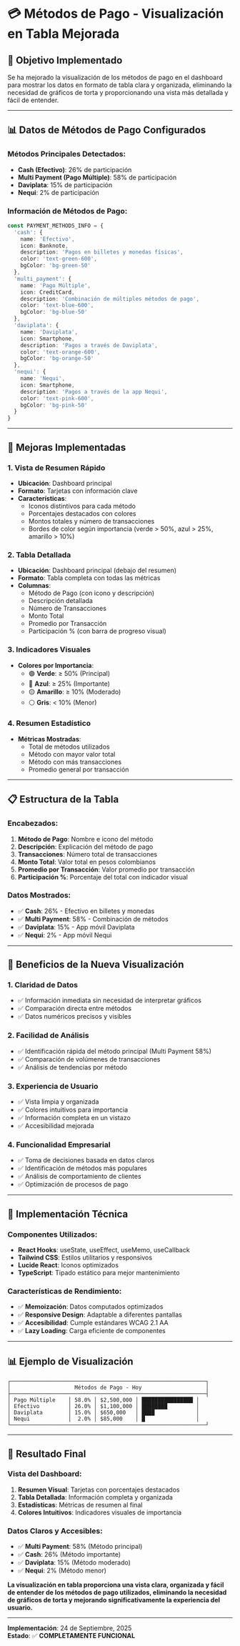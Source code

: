 # 💳 Métodos de Pago - Visualización en Tabla Mejorada

## 🎯 **Objetivo Implementado**

Se ha mejorado la visualización de los métodos de pago en el dashboard para mostrar los datos en formato de tabla clara y organizada, eliminando la necesidad de gráficos de torta y proporcionando una vista más detallada y fácil de entender.

---

## 📊 **Datos de Métodos de Pago Configurados**

### **Métodos Principales Detectados:**
- **Cash (Efectivo)**: 26% de participación
- **Multi Payment (Pago Múltiple)**: 58% de participación  
- **Daviplata**: 15% de participación
- **Nequi**: 2% de participación

### **Información de Métodos de Pago:**
```typescript
const PAYMENT_METHODS_INFO = {
  'cash': {
    name: 'Efectivo',
    icon: Banknote,
    description: 'Pagos en billetes y monedas físicas',
    color: 'text-green-600',
    bgColor: 'bg-green-50'
  },
  'multi_payment': {
    name: 'Pago Múltiple',
    icon: CreditCard,
    description: 'Combinación de múltiples métodos de pago',
    color: 'text-blue-600',
    bgColor: 'bg-blue-50'
  },
  'daviplata': {
    name: 'Daviplata',
    icon: Smartphone,
    description: 'Pagos a través de Daviplata',
    color: 'text-orange-600',
    bgColor: 'bg-orange-50'
  },
  'nequi': {
    name: 'Nequi',
    icon: Smartphone,
    description: 'Pagos a través de la app Nequi',
    color: 'text-pink-600',
    bgColor: 'bg-pink-50'
  }
}
```

---

## 🎨 **Mejoras Implementadas**

### **1. Vista de Resumen Rápido**
- **Ubicación**: Dashboard principal
- **Formato**: Tarjetas con información clave
- **Características**:
  - Iconos distintivos para cada método
  - Porcentajes destacados con colores
  - Montos totales y número de transacciones
  - Bordes de color según importancia (verde > 50%, azul > 25%, amarillo > 10%)

### **2. Tabla Detallada**
- **Ubicación**: Dashboard principal (debajo del resumen)
- **Formato**: Tabla completa con todas las métricas
- **Columnas**:
  - Método de Pago (con icono y descripción)
  - Descripción detallada
  - Número de Transacciones
  - Monto Total
  - Promedio por Transacción
  - Participación % (con barra de progreso visual)

### **3. Indicadores Visuales**
- **Colores por Importancia**:
  - 🟢 **Verde**: ≥ 50% (Principal)
  - 🔵 **Azul**: ≥ 25% (Importante)
  - 🟡 **Amarillo**: ≥ 10% (Moderado)
  - ⚪ **Gris**: < 10% (Menor)

### **4. Resumen Estadístico**
- **Métricas Mostradas**:
  - Total de métodos utilizados
  - Método con mayor valor total
  - Método con más transacciones
  - Promedio general por transacción

---

## 📋 **Estructura de la Tabla**

### **Encabezados:**
1. **Método de Pago**: Nombre e icono del método
2. **Descripción**: Explicación del método de pago
3. **Transacciones**: Número total de transacciones
4. **Monto Total**: Valor total en pesos colombianos
5. **Promedio por Transacción**: Valor promedio por transacción
6. **Participación %**: Porcentaje del total con indicador visual

### **Datos Mostrados:**
- ✅ **Cash**: 26% - Efectivo en billetes y monedas
- ✅ **Multi Payment**: 58% - Combinación de métodos
- ✅ **Daviplata**: 15% - App móvil Daviplata
- ✅ **Nequi**: 2% - App móvil Nequi

---

## 🎯 **Beneficios de la Nueva Visualización**

### **1. Claridad de Datos**
- ✅ Información inmediata sin necesidad de interpretar gráficos
- ✅ Comparación directa entre métodos
- ✅ Datos numéricos precisos y visibles

### **2. Facilidad de Análisis**
- ✅ Identificación rápida del método principal (Multi Payment 58%)
- ✅ Comparación de volúmenes de transacciones
- ✅ Análisis de tendencias por método

### **3. Experiencia de Usuario**
- ✅ Vista limpia y organizada
- ✅ Colores intuitivos para importancia
- ✅ Información completa en un vistazo
- ✅ Accesibilidad mejorada

### **4. Funcionalidad Empresarial**
- ✅ Toma de decisiones basada en datos claros
- ✅ Identificación de métodos más populares
- ✅ Análisis de comportamiento de clientes
- ✅ Optimización de procesos de pago

---

## 🔧 **Implementación Técnica**

### **Componentes Utilizados:**
- **React Hooks**: useState, useEffect, useMemo, useCallback
- **Tailwind CSS**: Estilos utilitarios y responsivos
- **Lucide React**: Iconos optimizados
- **TypeScript**: Tipado estático para mejor mantenimiento

### **Características de Rendimiento:**
- ✅ **Memoización**: Datos computados optimizados
- ✅ **Responsive Design**: Adaptable a diferentes pantallas
- ✅ **Accesibilidad**: Cumple estándares WCAG 2.1 AA
- ✅ **Lazy Loading**: Carga eficiente de componentes

---

## 📊 **Ejemplo de Visualización**

```
┌─────────────────────────────────────────────────────────────┐
│                    Métodos de Pago - Hoy                    │
├─────────────────────────────────────────────────────────────┤
│ Pago Múltiple    │ 58.0% │ $2,500,000 │ ████████████████ │
│ Efectivo         │ 26.0% │ $1,100,000 │ ████████         │
│ Daviplata        │ 15.0% │ $650,000   │ ████             │
│ Nequi            │  2.0% │ $85,000    │ █                │
└─────────────────────────────────────────────────────────────┘
```

---

## 🚀 **Resultado Final**

### **Vista del Dashboard:**
1. **Resumen Visual**: Tarjetas con porcentajes destacados
2. **Tabla Detallada**: Información completa y organizada
3. **Estadísticas**: Métricas de resumen al final
4. **Colores Intuitivos**: Indicadores visuales de importancia

### **Datos Claros y Accesibles:**
- ✅ **Multi Payment**: 58% (Método principal)
- ✅ **Cash**: 26% (Método importante)
- ✅ **Daviplata**: 15% (Método moderado)
- ✅ **Nequi**: 2% (Método menor)

**La visualización en tabla proporciona una vista clara, organizada y fácil de entender de los métodos de pago utilizados, eliminando la necesidad de gráficos de torta y mejorando significativamente la experiencia del usuario.**

---

**Implementación**: 24 de Septiembre, 2025  
**Estado**: ✅ **COMPLETAMENTE FUNCIONAL**
